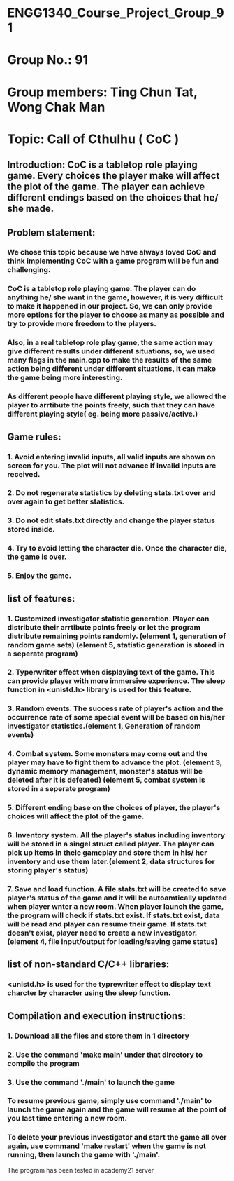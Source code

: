 # ENGG1340_Course_Project_Group_91
# Group No.: 91
# Group members: Ting Chun Tat, Wong Chak Man
# Topic: Call of Cthulhu ( CoC )


## Introduction: CoC is a tabletop role playing game. Every choices the player make will affect the plot of the game. The player can achieve different endings based on the choices that he/ she made.

## Problem statement: 
### We chose this topic because we have always loved CoC and think implementing CoC with a game program will be fun and challenging.
### CoC is a tabletop role playing game. The player can do anything he/ she want in the game, however, it is very difficult to make it happened in our project. So, we can only provide more options for the player to choose as many as possible and try to provide more freedom to the players.
### Also, in a real tabletop role play game, the same action may give different results under different situations, so, we used many flags in the main.cpp to make the results of the same action being different under different situations, it can make the game being more interesting.
### As different people have different playing style, we allowed the player to arrtibute the points freely, such that they can have different playing style( eg. being more passive/active.)


## Game rules:
### 1. Avoid entering invalid inputs, all valid inputs are shown on screen for you. The plot will not advance if invalid inputs are received.
### 2. Do not regenerate statistics by deleting stats.txt over and over again to get better statistics.
### 3. Do not edit stats.txt directly and change the player status stored inside.
### 4. Try to avoid letting the character die. Once the character die, the game is over.
### 5. Enjoy the game.


## list of features:
### 1. Customized investigator statistic generation. Player can distribute their arrtibute points freely or let the program distribute remaining points randomly. (element 1, generation of random game sets) (element 5, statistic generation is stored in a seperate program)
### 2. Typerwriter effect when displaying text of the game. This can provide player with more immersive experience. The sleep function in <unistd.h> library is used for this feature.
### 3. Random events. The success rate of player's action and the occurrence rate of some special event will be based on his/her investigator statistics.(element 1, Generation of random events)
### 4. Combat system. Some monsters may come out and the player may have to fight them to advance the plot. (element 3, dynamic memory management, monster's status will be deleted after it is defeated) (element 5, combat system is stored in a seperate program)
### 5. Different ending base on the choices of player, the player's choices will affect the plot of the game.
### 6. Inventory system. All the player's status including inventory will be stored in a singel struct called player. The player can pick up items in theie gameplay and store them in his/ her inventory and use them later.(element 2, data structures for storing player's status) 
### 7. Save and load function. A file stats.txt will be created to save player's status of the game and it will be autoamtically updated when player wnter a new room. When player launch the game, the program will check if stats.txt exist. If stats.txt exist, data will be read and player can resume their game. If stats.txt doesn't exist, player need to create a new investigator. (element 4, file input/output for loading/saving game status)


## list of non-standard C/C++ libraries:
### <unistd.h> is used for the typrewriter effect to display text charcter by character using the sleep function.


## Compilation and execution instructions:
### 1. Download all the files and store them in 1 directory
### 2. Use the command 'make main' under that directory to compile the program
### 3. Use the command './main' to launch the game

### To resume previous game, simply use command './main' to launch the game again and the game will resume at the point of you last time entering a new room.
### To delete your previous investigator and start the game all over again, use command 'make restart' when the game is not running, then launch the game with './main'.


The program has been tested in academy21 server
